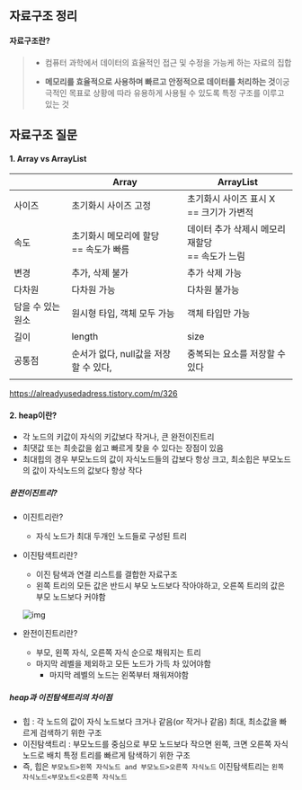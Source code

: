 ## 자료구조 정리

#### 자료구조란?

> - 컴퓨터 과학에서 데이터의 효율적인 접근 및 수정을 가능케 하는 자료의 집합
>
> - **메모리를 효율적으로 사용하며 빠르고 안정적으로 데이터를 처리하는 것**이궁극적인 목표로 상황에 따라 유용하게 사용될 수 있도록 특정 구조를 이루고 있는 것





## 자료구조 질문

#### 1. Array vs ArrayList

|                   | Array                                      | ArrayList                                            |
| ----------------- | ------------------------------------------ | ---------------------------------------------------- |
| 사이즈            | 초기화시 사이즈 고정                       | 초기화시 사이즈 표시 X<br />== 크기가 가변적         |
| 속도              | 초기화시 메모리에 할당<br />== 속도가 빠름 | 데이터 추가 삭제시 메모리 재할당<br />== 속도가 느림 |
| 변경              | 추가, 삭제 불가                            | 추가 삭제 가능                                       |
| 다차원            | 다차원 가능                                | 다차원 불가능                                        |
| 담을 수 있는 원소 | 원시형 타입, 객체 모두 가능                | 객체 타입만 가능                                     |
| 길이              | length                                     | size                                                 |
| 공통점            | 순서가 없다, null값을 저장할 수 있다,      | 중복되는 요소를 저장할 수 있다                       |
|                   |                                            |                                                      |

https://alreadyusedadress.tistory.com/m/326



#### 2. heap이란?

- 각 노드의 키값이 자식의 키값보다 작거나, 큰 완전이진트리
- 최댓값 또는 최솟값을 쉽고 빠르게 찾을 수 있다는 장점이 있음
- 최대힙의 경우 부모노드의 값이 자식노드들의 갑보다 항상 크고, 최소힙은 부모노드의 값이 자식노드의 값보다 항상 작다

##### 완전이진트리?

- 이진트리란?

  - 자식 노드가 최대 두개인 노드들로 구성된 트리

- 이진탐색트리란?

  - 이진 탐색과 연결 리스트를 결합한 자료구조
  - 왼쪽 트리의 모든 값은 반드시 부모 노드보다 작아야하고, 오른쪽 트리의 값은 부모 노드보다 커야함

  ![img](https://velog.velcdn.com/images%2Fvermonter%2Fpost%2F691e0ee8-50d3-4f25-9042-6fb4f0afdcba%2Fimage.png)

- 완전이진트리란?

  - 부모, 왼쪽 자식, 오른쪽 자식 순으로 채워지는 트리
  - 마지막 레벨을 제외하고 모든 노드가 가득 차 있어야함
    - 마지막 레벨의 노드는 왼쪽부터 채워져야함



##### heap과 이진탐색트리의 차이점

- 힙 : 각 노드의 값이 자식 노드보다 크거나 같음(or 작거나 같음)
  최대, 최소값을 빠르게 검색하기 위한 구조
- 이진탐색트리 : 부모노드를 중심으로 부모 노드보다 작으면 왼쪽, 크면 오른쪽 자식노드로 배치
  특정 트리를 빠르게 탐색하기 위한 구조
- 즉, 힙은 `부모노드>왼쪽 자식노드 and 부모노드>오른쪽 자식노드` 
  이진탐색트리는 `왼쪽 자식노드<부모노드<오른쪽 자식노드`


